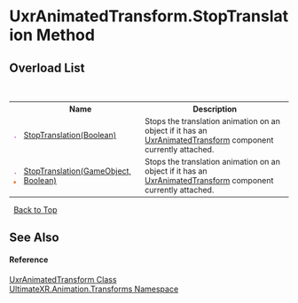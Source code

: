 # UxrAnimatedTransform.StopTranslation Method 
 


## Overload List
&nbsp;<table><tr><th></th><th>Name</th><th>Description</th></tr><tr><td>![Public method](media/pubmethod.gif "Public method")</td><td><a href="M_UltimateXR_Animation_Transforms_UxrAnimatedTransform_StopTranslation">StopTranslation(Boolean)</a></td><td>
Stops the translation animation on an object if it has an <a href="T_UltimateXR_Animation_Transforms_UxrAnimatedTransform">UxrAnimatedTransform</a> component currently attached.</td></tr><tr><td>![Public method](media/pubmethod.gif "Public method")![Static member](media/static.gif "Static member")</td><td><a href="M_UltimateXR_Animation_Transforms_UxrAnimatedTransform_StopTranslation_1">StopTranslation(GameObject, Boolean)</a></td><td>
Stops the translation animation on an object if it has an <a href="T_UltimateXR_Animation_Transforms_UxrAnimatedTransform">UxrAnimatedTransform</a> component currently attached.</td></tr></table>&nbsp;
<a href="#uxranimatedtransform.stoptranslation-method">Back to Top</a>

## See Also


#### Reference
<a href="T_UltimateXR_Animation_Transforms_UxrAnimatedTransform">UxrAnimatedTransform Class</a><br /><a href="N_UltimateXR_Animation_Transforms">UltimateXR.Animation.Transforms Namespace</a><br />